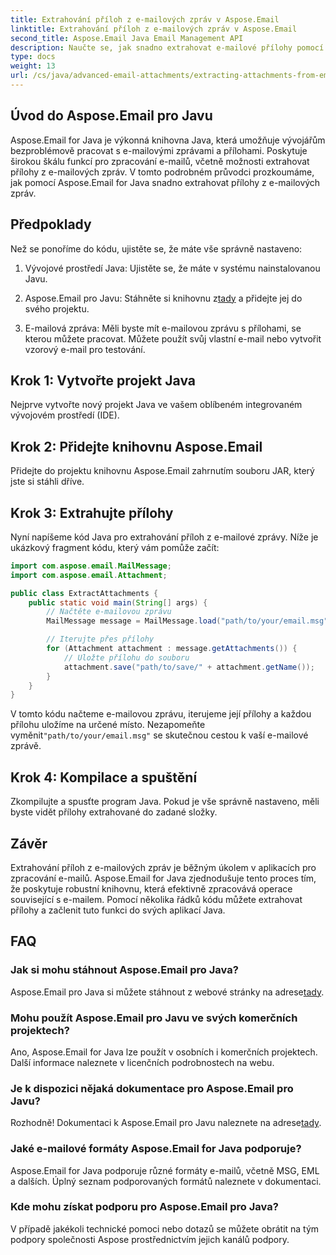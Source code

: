 ```yaml
---
title: Extrahování příloh z e-mailových zpráv v Aspose.Email
linktitle: Extrahování příloh z e-mailových zpráv v Aspose.Email
second_title: Aspose.Email Java Email Management API
description: Naučte se, jak snadno extrahovat e-mailové přílohy pomocí Aspose.Email pro Java. Podrobný průvodce pro vývojáře Java.
type: docs
weight: 13
url: /cs/java/advanced-email-attachments/extracting-attachments-from-email-messages/
---
```


## Úvod do Aspose.Email pro Javu

Aspose.Email for Java je výkonná knihovna Java, která umožňuje vývojářům bezproblémově pracovat s e-mailovými zprávami a přílohami. Poskytuje širokou škálu funkcí pro zpracování e-mailů, včetně možnosti extrahovat přílohy z e-mailových zpráv. V tomto podrobném průvodci prozkoumáme, jak pomocí Aspose.Email for Java snadno extrahovat přílohy z e-mailových zpráv.

## Předpoklady

Než se ponoříme do kódu, ujistěte se, že máte vše správně nastaveno:

1. Vývojové prostředí Java: Ujistěte se, že máte v systému nainstalovanou Javu.

2.  Aspose.Email pro Javu: Stáhněte si knihovnu z[tady](https://releases.aspose.com/email/java/) a přidejte jej do svého projektu.

3. E-mailová zpráva: Měli byste mít e-mailovou zprávu s přílohami, se kterou můžete pracovat. Můžete použít svůj vlastní e-mail nebo vytvořit vzorový e-mail pro testování.

## Krok 1: Vytvořte projekt Java

Nejprve vytvořte nový projekt Java ve vašem oblíbeném integrovaném vývojovém prostředí (IDE).

## Krok 2: Přidejte knihovnu Aspose.Email

Přidejte do projektu knihovnu Aspose.Email zahrnutím souboru JAR, který jste si stáhli dříve.

## Krok 3: Extrahujte přílohy

Nyní napíšeme kód Java pro extrahování příloh z e-mailové zprávy. Níže je ukázkový fragment kódu, který vám pomůže začít:

```java
import com.aspose.email.MailMessage;
import com.aspose.email.Attachment;

public class ExtractAttachments {
    public static void main(String[] args) {
        // Načtěte e-mailovou zprávu
        MailMessage message = MailMessage.load("path/to/your/email.msg");

        // Iterujte přes přílohy
        for (Attachment attachment : message.getAttachments()) {
            // Uložte přílohu do souboru
            attachment.save("path/to/save/" + attachment.getName());
        }
    }
}
```

 V tomto kódu načteme e-mailovou zprávu, iterujeme její přílohy a každou přílohu uložíme na určené místo. Nezapomeňte vyměnit`"path/to/your/email.msg"` se skutečnou cestou k vaší e-mailové zprávě.

## Krok 4: Kompilace a spuštění

Zkompilujte a spusťte program Java. Pokud je vše správně nastaveno, měli byste vidět přílohy extrahované do zadané složky.

## Závěr

Extrahování příloh z e-mailových zpráv je běžným úkolem v aplikacích pro zpracování e-mailů. Aspose.Email for Java zjednodušuje tento proces tím, že poskytuje robustní knihovnu, která efektivně zpracovává operace související s e-mailem. Pomocí několika řádků kódu můžete extrahovat přílohy a začlenit tuto funkci do svých aplikací Java.

## FAQ

### Jak si mohu stáhnout Aspose.Email pro Java?

 Aspose.Email pro Java si můžete stáhnout z webové stránky na adrese[tady](https://releases.aspose.com/email/java/).

### Mohu použít Aspose.Email pro Javu ve svých komerčních projektech?

Ano, Aspose.Email for Java lze použít v osobních i komerčních projektech. Další informace naleznete v licenčních podrobnostech na webu.

### Je k dispozici nějaká dokumentace pro Aspose.Email pro Javu?

 Rozhodně! Dokumentaci k Aspose.Email pro Javu naleznete na adrese[tady](https://reference.aspose.com/email/java/).

### Jaké e-mailové formáty Aspose.Email for Java podporuje?

Aspose.Email for Java podporuje různé formáty e-mailů, včetně MSG, EML a dalších. Úplný seznam podporovaných formátů naleznete v dokumentaci.

### Kde mohu získat podporu pro Aspose.Email pro Java?

V případě jakékoli technické pomoci nebo dotazů se můžete obrátit na tým podpory společnosti Aspose prostřednictvím jejich kanálů podpory.